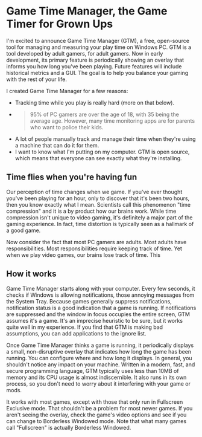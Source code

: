 # Game Time Manager, the Game Timer for Grown Ups

I'm excited to announce Game Time Manager (GTM), a free, open-source tool for managing and measuring your play time on Windows PC. GTM is a tool developed by adult gamers, for adult gamers. Now in early development, its primary feature is periodically showing an overlay that informs you how long you've been playing. Future features will include historical metrics and a GUI. The goal is to help you balance your gaming with the rest of your life.

I created Game Time Manager for a few reasons:

 - Tracking time while you play is really hard (more on that below).
 - >95% of PC gamers are over the age of 18, with 35 being the average age. However, many time monitoring apps are for parents who want to police their kids.
 - A lot of people manually track and manage their time when they're using a machine that can do it for them.
 - I want to know what I'm putting on my computer. GTM is open source, which means that everyone can see exactly what they're installing.

## Time flies when you're having fun

Our perception of time changes when we game. If you've ever thought you've been playing for an hour, only to discover that it's been two hours, then you know exactly what I mean. Scientists call this phenomenon "time compression" and it is a by product how our brains work. While time compression isn't unique to video gaming, it's definitely a major part of the gaming experience. In fact, time distortion is typically seen as a hallmark of a good game.

Now consider the fact that most PC gamers are adults. Most adults have responsibilities. Most responsibilities require keeping track of time. Yet when we play video games, our brains lose track of time. This 
 
## How it works

Game Time Manager starts along with your computer. Every few seconds, it checks if Windows is allowing notifications, those annoying messages from the System Tray. Because games generally suppress notifications, notification status is a good indication that a game is running. If notifications are suppressed and the window in focus occupies the entire screen, GTM assumes it's a game. It's an imprecise heuristic to be sure, but it works quite well in my experience. If you find that GTM is making bad assumptions, you can add applications to the ignore list.

Once Game Time Manager thinks a game is running, it periodically displays a small, non-disruptive overlay that indicates how long the game has been running. You can configure where and how long it displays. In general, you shouldn't notice any impact on your machine. Written in a modern, fast, and secure programming language, GTM typically uses less than 10MB of memory and its CPU usage is almost indiscernible. It also runs in its own process, so you don't need to worry about it interfering with your game or mods.

It works with most games, except with those that only run in Fullscreen Exclusive mode. That shouldn't be a problem for most newer games. If you aren't seeing the overlay, check the game's video options and see if you can change to Borderless Windowed mode. Note that what many games call "Fullscreen" is actually Borderless Windowed.


